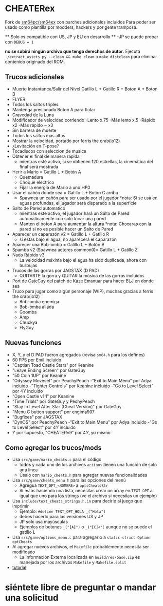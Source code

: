 # CHEATERex
Fork de [sm64pc/sm64ex](https://github.com/sm64pc/sm64ex) con parches adicionales incluidos
Para poder ser usado como plantilla por modders, hackers y por gente tramposa.

** Solo es compatible con US, JP y EU en desarrollo **
 -JP se puede probar con `DEBUG = 1`

**no se subirá ningún archivo que tenga derechos de autor**. 
Ejecuta `./extract_assets.py --clean && make clean` o `make distclean` para eliminar contenido originado del ROM.

## Trucos adicionales
  * Muerte Instantanea/Salir del Nivel Gatillo L + Gatillo R + Boton A + Boton B
  * FLYER
  * Todos los saltos triples
  * Mantenga presionado Boton A para flotar
  * Gravedad de la Luna
  * Modificador de velocidad corriendo
    -Lento x.75
    -Más lento x.5
    -Rápido x2
    -Más rápido ~ x3
  * Sin barrera de muerte
  * Todos los saltos más altos
  * Mostrar la velocidad, portado por ferris the crab(io12)
  * ¿Levitación en T-pose?
  * Tocadiscos con seleccion de musica
  * Obtener el final de manera rápida
    - mientras esté activo, si se obtienen 120 estrellas, la cinemática del final será mostrada
  * Herir a Mario = Gatillo L + Botón A
    - Quemadura
    - Choque eléctrico
    - Fijar la energía de Mario a uno HP0
  * Usar el cañón donde sea = Gatillo L + Botón C arriba
    - Spawnea un cañón para ser usado por el jugador
    *nota: Si se usa en aguas profundas, el jugador será disparado a la superficie 
  * Salto de Pared automatico
    - mientras este activo, el jugador hará un Salto de Pared automaticamente con solo tocar una pared
    - Manten el boton A para aumentar la altura
    *nota: Chocaras con la pared si no es posible hacer un Salto de Pared
  * Aparecer un caparazón v2 = Gatillo L + Gatillo R
    - si estas bajo el agua, no aparecerá el caparazón 
  * Aparecer una Bob-omba = Gatillo L + Botón B
  * Spamba v2 (Spawnea actores common0)= Gatillo L + Gatillo Z
  * Nado Rápido v3
      - La velocidad máxima bajo el agua ha sido duplicada, ahora con burbujas
  * Trucos de las gorras por JAGSTAX (D PAD)
    - QUITARTE la gorra y QUITAR la música de las gorras incluidos
  * Port de GateGuy del patch de Kaze Emanuar para hacer BLJ en donde sea
  * Truco para jugar como algún personaje (WIP), muchas gracias a ferris the crab(io12)
    - Bob-omba enemiga
    - Bob-omba aliada
    - Goomba
    - Amp
    - Chuckya
    - FlyGuy

## Nuevas funciones
 * X, Y, y el D PAD fueron agregados (revisa `sm64.h` para los defines)
 * 60 FPS por Emil incluido
 * "Captian Toad Castle Stars" por Keanine
 * "Leave Ending Screen" por GateGuy
 * "50 Coin 1UP" por Keanine
 * "Odyssey Moveset" por PeachyPeach
    -"Exit to Main Menu" por Adya incluido
    -"Tighter Controls" por Keanine incluido
    -"Go to Level Select" por $4Y$ incluido
 * "Open Castle v1.1" por Keanine
 * "Time Trials" por GateGuy y PechyPeach
 * "Stay In Level After Star (Cheat Version)" por GateGuy
 * "Menu C button support" por engima907
 * "Bugfixes" por JAGSTAX
 * "DynOS" por PeachyPeach
    -"Exit to Main Menu" por Adya incluido
    -"Go to Level Select" por $4Y$ incluido
 * Y por supuesto, "CHEATERv9" por $4Y$, yo mismo

## Como agregar los trucos/mods
 * Usa `src/game/mario_cheats.c` para el código
   - todos y cada uno de los archivos `actions` tienen una función de solo una linea
   - Úsalo con `mario_cheats.h` para agregar nuevas funcionalidades
 * Usa `src/game/cheats_menu.h` para las opciones del menú
   - Agregua `TEXT_OPT_<NOMBRE>` a `optsCheatsStr`
   - Si estás haciendo una lista, necesitas crear un array en  `TEXT_OPT`
     al igual que uno para los strings (ve el archivo si necesitas un ejemplo)
 * Usa `include/text_cheats_strings.h.in` para decirle al juego que imprimir
   - Ejemplo: `#define TEXT_OPT_HOLA _("Hola")`
   - debes hacerlo para las versiones US y JP
   - JP solo usa mayúsculas
   - Ejemplos de botones `_("[A]")` o `_("[C]<")` aunque no se puede el gatillo L 
 * Usa `src/game/options_menu.c` para agregarlo a `static struct Option optCheats`
 * Al agregar nuevos archivos, el `Makefile` probablemente necesita ser modificado
   - La información Externa localizada en `build/res/base.zip` es manejada por los archivos `Makefile` y `Makefile.split`
 * [tutorial](https://youtu.be/VIB2qKiR8fI)

# siéntete libre de preguntar o mandar una solicitud 
